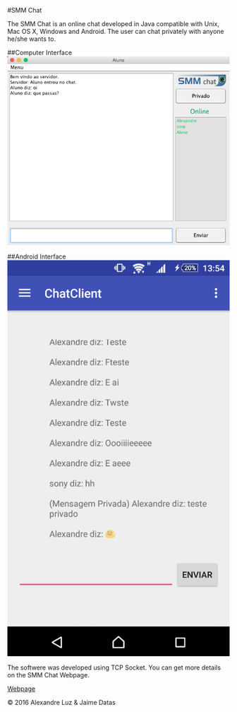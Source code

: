 #SMM Chat

The SMM Chat is an online chat developed in Java compatible with Unix, Mac OS X, Windows and Android. The user can chat privately with anyone he/she wants to.

##Computer Interface
![](https://github.com/jaimedantas/Online-SMM_Chat/blob/master/images/chat_principal.png)

##Android Interface
![](https://github.com/jaimedantas/Online-SMM_Chat/blob/master/images/android_2.png)

The softwere was developed using TCP Socket. You can get more details on the SMM Chat Webpage.

[Webpage](http://jaimedantas.ddns.net/chat.html)


© 2016 Alexandre Luz & Jaime Datas
